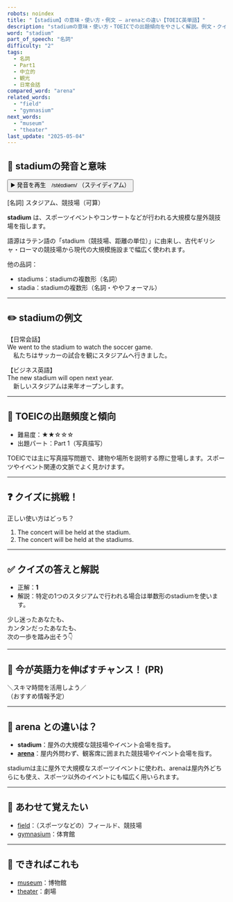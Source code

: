 ```yaml
---
robots: noindex
title: "【stadium】の意味・使い方・例文 ― arenaとの違い【TOEIC英単語】"
description: "stadiumの意味・使い方・TOEICでの出題傾向をやさしく解説。例文・クイズ付きでarenaとの違いもわかりやすく学べます。"
word: "stadium"
part_of_speech: "名詞"
difficulty: "2"
tags:
  - 名詞
  - Part1
  - 中立的
  - 観光
  - 日常会話
compared_word: "arena"
related_words:
  - "field"
  - "gymnasium"
next_words:
  - "museum"
  - "theater"
last_update: "2025-05-04"
---
```


## 🔰 stadiumの発音と意味

<button class="play-audio" onclick="playTTS('stadium')">
  <span class="play-audio-main">
    ▶️ 発音を再生　/stéɪdiəm/
  </span>
  <span class="play-audio-sub">
    （ステイディアム）
  </span>
</button>

[名詞] スタジアム、競技場（可算）

**stadium** は、スポーツイベントやコンサートなどが行われる大規模な屋外競技場を指します。

語源はラテン語の「stadium（競技場、距離の単位）」に由来し、古代ギリシャ・ローマの競技場から現代の大規模施設まで幅広く使われます。

他の品詞：  
- stadiums：stadiumの複数形（名詞）
- stadia：stadiumの複数形（名詞・ややフォーマル）

---

## ✏️ stadiumの例文

【日常会話】  
We went to the stadium to watch the soccer game.  
　私たちはサッカーの試合を観にスタジアムへ行きました。

【ビジネス英語】  
The new stadium will open next year.  
　新しいスタジアムは来年オープンします。

---

## 🎯 TOEICの出題頻度と傾向

- 難易度：★★☆☆☆
- 出題パート：Part 1（写真描写）

TOEICでは主に写真描写問題で、建物や場所を説明する際に登場します。スポーツやイベント関連の文脈でよく見かけます。

---

## ❓ クイズに挑戦！

正しい使い方はどっち？

1. The concert will be held at the stadium.  
2. The concert will be held at the stadiums.

---

## ✅ クイズの答えと解説

- 正解：**1**
- 解説：特定の1つのスタジアムで行われる場合は単数形のstadiumを使います。

少し迷ったあなたも、  
カンタンだったあなたも、  
次の一歩を踏み出そう👇️

---

## 🚀 今が英語力を伸ばすチャンス！ (PR)

<div class="info-center">
＼スキマ時間を活用しよう／<br>  
（おすすめ情報予定）
</div>

---

## 🤔  arena との違いは？

- **stadium**：屋外の大規模な競技場やイベント会場を指す。
- **[arena](/word/arena)**：屋内外問わず、観客席に囲まれた競技場やイベント会場を指す。

stadiumは主に屋外で大規模なスポーツイベントに使われ、arenaは屋内外どちらにも使え、スポーツ以外のイベントにも幅広く用いられます。

---

## 🧩 あわせて覚えたい

- [field](/word/field)：（スポーツなどの）フィールド、競技場
- [gymnasium](/word/gymnasium)：体育館

---

## 📖 できればこれも

- [museum](/word/museum)：博物館
- [theater](/word/theater)：劇場

<!-- cvid: aid20_bid06 -->
